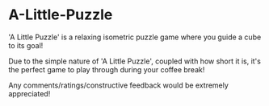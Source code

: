 # A-Little-Puzzle
 
'A Little Puzzle' is a relaxing isometric puzzle game where you guide a cube to its goal!

Due to the simple nature of 'A Little Puzzle', coupled with how short it is, it's the perfect game to play through during your coffee break!

Any comments/ratings/constructive feedback would be extremely appreciated!

